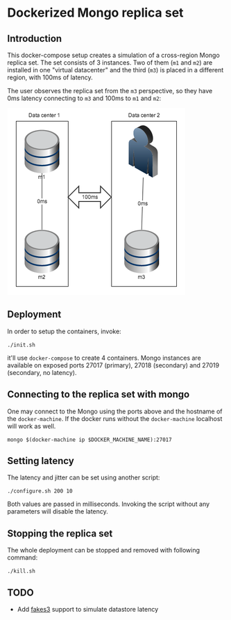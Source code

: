 # Dockerized Mongo replica set

## Introduction

This docker-compose setup creates a simulation of a cross-region Mongo replica
set. The set consists of 3 instances. Two of them (`m1` and `m2`) are installed
in one "virtual datacenter" and the third (`m3`) is placed in a different
region, with 100ms of latency.

The user observes the replica set from the `m3` perspective, so they have 0ms
latency connecting to `m3` and 100ms to `m1` and `m2`:

![Graph](doc/graph.png?raw=true)

## Deployment

In order to setup the containers, invoke:

    ./init.sh

it'll use `docker-compose` to create 4 containers. Mongo instances are available
on exposed ports 27017 (primary), 27018 (secondary) and 27019 (secondary, no
latency).

## Connecting to the replica set with mongo

One may connect to the Mongo using the ports above and the hostname of the
`docker-machine`. If the docker runs without the `docker-machine` localhost
will work as well.

    mongo $(docker-machine ip $DOCKER_MACHINE_NAME):27017

## Setting latency

The latency and jitter can be set using another script:

    ./configure.sh 200 10

Both values are passed in milliseconds. Invoking the script without any parameters
will disable the latency.

## Stopping the replica set

The whole deployment can be stopped and removed with following command:

    ./kill.sh

## TODO

* Add [fakes3](https://github.com/jubos/fake-s3) support to simulate datastore
  latency
